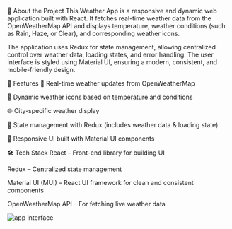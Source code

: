 📌 About the Project
This Weather App is a responsive and dynamic web application built with React. It fetches real-time weather data from the OpenWeatherMap API and displays temperature, weather conditions (such as Rain, Haze, or Clear), and corresponding weather icons.

The application uses Redux for state management, allowing centralized control over weather data, loading states, and error handling. The user interface is styled using Material UI, ensuring a modern, consistent, and mobile-friendly design.

🚀 Features
🔄 Real-time weather updates from OpenWeatherMap

🎯 Dynamic weather icons based on temperature and conditions

🌐 City-specific weather display

🧠 State management with Redux (includes weather data & loading state)

🎨 Responsive UI built with Material UI components

🛠️ Tech Stack
React – Front-end library for building UI

Redux – Centralized state management

Material UI (MUI) – React UI framework for clean and consistent components

OpenWeatherMap API – For fetching live weather data

![app interface]("https://github.com/noorainsk14/WeatherApp/blob/main/image.png")
